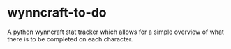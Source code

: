 # wynncraft-to-do
A python wynncraft stat tracker which allows for a simple overview of what there is to be completed on each character. 
